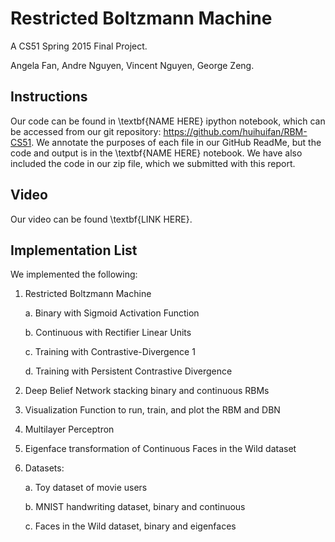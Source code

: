 # Restricted Boltzmann Machine

A CS51 Spring 2015 Final Project.

Angela Fan, Andre Nguyen, Vincent Nguyen, George Zeng.

## Instructions

Our code can be found in \textbf{NAME HERE} ipython notebook, which can be accessed from our git repository: https://github.com/huihuifan/RBM-CS51. We annotate the purposes of each file in our GitHub ReadMe, but the code and output is in the \textbf{NAME HERE} notebook. We have also included the code in our zip file, which we submitted with this report.

## Video

Our video can be found \textbf{LINK HERE}.

## Implementation List

We implemented the following:

1. Restricted Boltzmann Machine

    a. Binary with Sigmoid Activation Function

    b. Continuous with Rectifier Linear Units

    c. Training with Contrastive-Divergence 1

    d. Training with Persistent Contrastive Divergence

2. Deep Belief Network stacking binary and continuous RBMs

3. Visualization Function to run, train, and plot the RBM and DBN

4. Multilayer Perceptron

5. Eigenface transformation of Continuous Faces in the Wild dataset

6. Datasets:

    a. Toy dataset of movie users

    b. MNIST handwriting dataset, binary and continuous

    c. Faces in the Wild dataset, binary and eigenfaces
